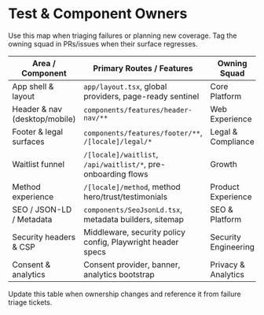 # Test & Component Owners

Use this map when triaging failures or planning new coverage. Tag the owning squad in PRs/issues when their surface regresses.

| Area / Component | Primary Routes / Features | Owning Squad | Slack / Contact |
| --- | --- | --- | --- |
| App shell & layout | `app/layout.tsx`, global providers, page-ready sentinel | Core Platform | #louhen-platform |
| Header & nav (desktop/mobile) | `components/features/header-nav/**` | Web Experience | #louhen-web |
| Footer & legal surfaces | `components/features/footer/**`, `/[locale]/legal/*` | Legal & Compliance | #louhen-legal |
| Waitlist funnel | `/[locale]/waitlist`, `/api/waitlist/*`, pre-onboarding flows | Growth | #louhen-growth |
| Method experience | `/[locale]/method`, method hero/trust/testimonials | Product Experience | #louhen-product |
| SEO / JSON-LD / Metadata | `components/SeoJsonLd.tsx`, metadata builders, sitemap | SEO & Platform | #louhen-seo |
| Security headers & CSP | Middleware, security policy config, Playwright header specs | Security Engineering | #louhen-security |
| Consent & analytics | Consent provider, banner, analytics bootstrap | Privacy & Analytics | #louhen-privacy |

Update this table when ownership changes and reference it from failure triage tickets.
